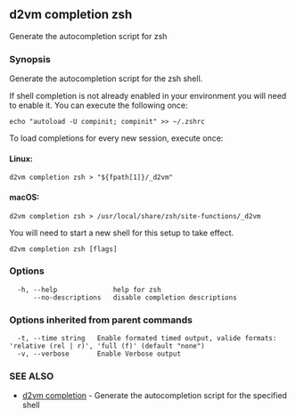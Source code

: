 ## d2vm completion zsh

Generate the autocompletion script for zsh

### Synopsis

Generate the autocompletion script for the zsh shell.

If shell completion is not already enabled in your environment you will need
to enable it.  You can execute the following once:

	echo "autoload -U compinit; compinit" >> ~/.zshrc

To load completions for every new session, execute once:

#### Linux:

	d2vm completion zsh > "${fpath[1]}/_d2vm"

#### macOS:

	d2vm completion zsh > /usr/local/share/zsh/site-functions/_d2vm

You will need to start a new shell for this setup to take effect.


```
d2vm completion zsh [flags]
```

### Options

```
  -h, --help              help for zsh
      --no-descriptions   disable completion descriptions
```

### Options inherited from parent commands

```
  -t, --time string   Enable formated timed output, valide formats: 'relative (rel | r)', 'full (f)' (default "none")
  -v, --verbose       Enable Verbose output
```

### SEE ALSO

* [d2vm completion](d2vm_completion.md)	 - Generate the autocompletion script for the specified shell

